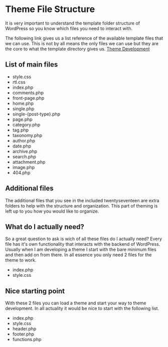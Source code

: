 # Theme File Structure

It is very important to understand the template folder structure of WordPress so you know which files you need to interact with.

The following link gives us a list reference of the available template files that we can use. This is not by all means the only files we can use but they are the core to what the template directory gives us. [Theme Development](https://codex.wordpress.org/Theme_Development)

## List of main files

- style.css
- rtl.css
- index.php
- comments.php
- front-page.php
- home.php
- single.php
- single-{post-type}.php
- page.php
- category.php
- tag.php
- taxonomy.php
- author.php
- date.php
- archive.php
- search.php
- attachment.php
- image.php
- 404.php

## Additional files

The additional files that you see in the included twentyseventeen are extra folders to help with the structure and organization. This part of theming is left up to you how you would like to organize.

## What do I actually need?

So a great question to ask is wich of all these files do I actually need? Every file has it's own functionality that interacts with the backend of WordPress. Usually when I am developing a theme I start with the bare minimum files and then add on from there. In all essence you only need 2 files for the theme to work.

- index.php
- style.css

## Nice starting point

With these 2 files you can load a theme and start your way to theme development. In all actuality it would be nice to start with the following list.

- index.php
- style.css
- header.php
- footer.php
- functions.php